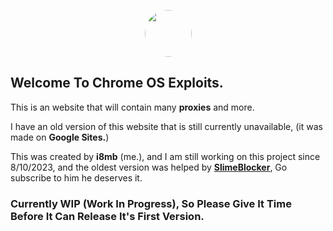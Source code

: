 <p align="center">
<img style="border-radius:100%" height="75px" src="https://raw.githubusercontent.com/i8mb/i8mb.github.io/main/image/Chrome.gif">
<p align="center">

## Welcome To Chrome OS Exploits.

This is an website that will contain many **proxies** and more.

I have an old version of this website that is still currently unavailable, (it was made on **Google Sites.**)

This was created by **i8mb** (me.), and I am still working on this project since 8/10/2023, and the oldest version was helped by [**SlimeBlocker**](https://www.youtube.com/@slimeblocker), Go subscribe to him he deserves it.

### Currently WIP (Work In Progress), So Please Give It Time Before It Can Release It's First Version.
